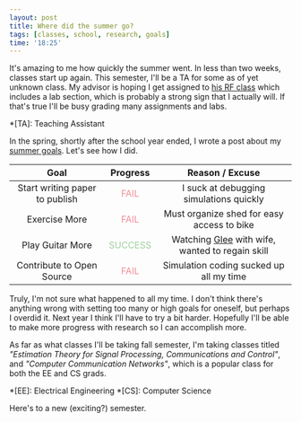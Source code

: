```yaml
---
layout: post
title: Where did the summer go?
tags: [classes, school, research, goals]
time: '18:25'
---
```


It's amazing to me how quickly the summer went.  In less than two weeks, classes start up again.  This semester, I'll be a TA for some as of yet unknown class.  My advisor is hoping I get assigned to [his RF class] which includes a lab section, which is probably a strong sign that I actually will.  If that's true I'll be busy grading many assignments and labs.

[his RF class]:http://school.eecs.wsu.edu/undergraduate/ee/courses/432
*[TA]: Teaching Assistant

<!-- EXTENDED -->

In the spring, shortly after the school year ended, I wrote a post about my [summer goals].  Let's see how I did.

[summer goals]:/2010/05/17/summer_goals/

 Goal                          |  Progress                                    | Reason / Excuse                                   |
:-----------------------------:|:--------------------------------------------:|:-------------------------------------------------:|
Start writing paper to publish | <span style="color: #F18C96;">FAIL</span>    | I suck at debugging simulations quickly           |
Exercise More                  | <span style="color: #F18C96;">FAIL</span>    | Must organize shed for easy access to bike        |
Play Guitar More               | <span style="color: #9ECE9E;">SUCCESS</span> | Watching [Glee] with wife, wanted to regain skill |
Contribute to Open Source      | <span style="color: #F18C96;">FAIL</span>    | Simulation coding sucked up all my time           |

[Glee]:http://en.wikipedia.org/wiki/Glee_(TV_series)

Truly, I'm not sure what happened to all my time.  I don't think there's anything wrong with setting too many or high goals for oneself, but perhaps I overdid it.  Next year I think I'll have to try a bit harder.  Hopefully I'll be able to make more progress with research so I can accomplish more.

As far as what classes I'll be taking fall semester, I'm taking classes titled _"Estimation Theory for Signal Processing, Communications and Control"_, and _"Computer Communication Networks"_, which is a popular class for both the EE and CS grads.

*[EE]: Electrical Engineering
*[CS]: Computer Science

Here's to a new (exciting?) semester.
